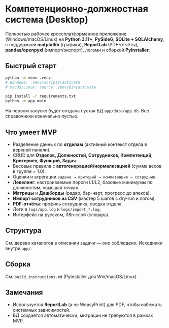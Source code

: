# Компетенционно-должностная система (Desktop)

Полностью рабочее кроссплатформенное приложение (Windows/macOS/Linux) на **Python 3.11+**, **PySide6**, **SQLite + SQLAlchemy**,
с поддержкой **matplotlib** (графики), **ReportLab** (PDF-отчёты), **pandas/openpyxl** (импорт/экспорт), логами и сборкой **PyInstaller**.

## Быстрый старт

```bash
python -m venv .venv
# Windows: .venv\Scripts\activate
# macOS/Linux: source .venv/bin/activate

pip install -r requirements.txt
python -m app.main
```

На первом запуске будет создана пустая БД `app/data/app.db`. Все справочники изначально пустые.

## Что умеет MVP
- Разделение данных по **отделам** (активный контекст отдела в верхней панели).
- CRUD для **Отделов, Должностей, Сотрудников, Компетенций, Критериев, Функций, Задач**.
- Весовые правила с **автогенерацией/нормализацией** (сумма весов в группе = 1.0).
- Оценки и агрегации `задача → критерий → компетенция → сотрудник`.
- **Левелинг**: настраиваемые пороги L1/L2, базовые минимумы по должностям, «высшая точка».
- **Матрицы** и **Дашборды** (радар, бар-чарт, прогресс до апекса).
- **Импорт сотрудников из CSV** (мастер 5 шагов с dry‑run и логом).
- **PDF‑отчёты**: профиль сотрудника, сводка отдела.
- Логи в `logs/app.log` и `logs/import_*.log`.
- Интерфейс на русском, i18n‑слой (словарь).

## Структура
См. дерево каталогов в описании задачи — оно соблюдено. Исходники внутри `app/`.

## Сборка
См. `build_instructions.md` (PyInstaller для Win/macOS/Linux).

## Замечания
- Используется **ReportLab** (а не WeasyPrint) для PDF, чтобы избежать системных зависимостей.
- БД создаётся автоматически; миграции не требуются в рамках MVP.

